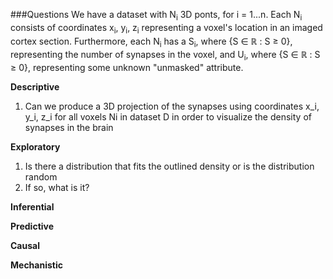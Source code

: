 ###Questions
We have a dataset with N<sub>i</sub> 3D ponts, for i = 1...n.
Each N<sub>i</sub> consists of coordinates x<sub>i</sub>, y<sub>i</sub>, z<sub>i</sub> representing a voxel's location in an imaged cortex section. Furthermore, each N<sub>i</sub> has a S<sub>i</sub>, where {S ∈ ℝ : S ≥ 0}, representing the number of synapses in the voxel, and U<sub>i</sub>, where {S ∈ ℝ : S ≥ 0}, representing some unknown "unmasked" attribute.

**Descriptive**

1. Can we produce a 3D projection of the synapses using coordinates x_i, y_i, z_i for all voxels Ni in dataset D in order to visualize the density of synapses in the brain

**Exploratory**

1. Is there a distribution that fits the outlined density or is the distribution random
2. If so, what is it?

**Inferential**

**Predictive** 

**Causal**

**Mechanistic**
